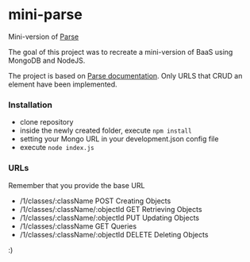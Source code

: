 # mini-parse
 
Mini-version of [Parse](https://www.parse.com)

The goal of this project was to recreate a mini-version of BaaS using MongoDB and NodeJS.

The project is based on [Parse documentation](https://www.parse.com/docs/rest). Only URLS that CRUD an element have been implemented. 

### Installation


* clone repository
* inside the newly created folder, execute `npm install`
* setting your Mongo URL in your development.json config file
* execute `node index.js`

### URLs

Remember that you provide the base URL

* /1/classes/:className               POST	      Creating Objects
* /1/classes/:className/:objectId	    GET	        Retrieving Objects
* /1/classes/:className/:objectId	    PUT	        Updating Objects
* /1/classes/:className	              GET	        Queries
* /1/classes/:className/:objectId	    DELETE	    Deleting Objects

:)




